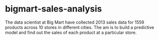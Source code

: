 # bigmart-sales-analysis
The data scientist at  Big Mart have collected 2013 sales data for 1559 products across 10 stores in different cities. The am is to build a predictive model and find out the sales of each product at a particular store.
